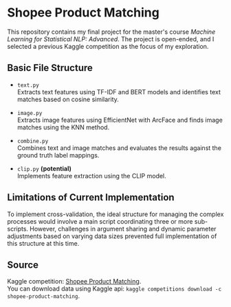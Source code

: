 # Shopee Product Matching
This repository contains my final project for the master's course *Machine Learning for Statistical NLP: Advanced*. The project is open-ended, and I selected a previous Kaggle competition as the focus of my exploration.

## Basic File Structure
- `text.py`  
Extracts text features using TF-IDF and BERT models and identifies text matches based on cosine similarity.

- `image.py`  
Extracts image features using EfficientNet with ArcFace and finds image matches using the KNN method.

- `combine.py`  
Combines text and image matches and evaluates the results against the ground truth label mappings.

- `clip.py` **(potential)**  
Implements feature extraction using the CLIP model.

## Limitations of Current Implementation  
To implement cross-validation, the ideal structure for managing the complex processes would involve a main script coordinating three or more sub-scripts. However, challenges in argument sharing and dynamic parameter adjustments based on varying data sizes prevented full implementation of this structure at this time.

## Source
Kaggle competition: [Shopee Product Matching](https://www.kaggle.com/competitions/shopee-product-matching).  
You can download data using Kaggle api: `kaggle competitions download -c shopee-product-matching`.
